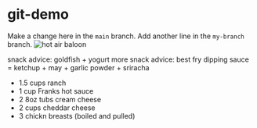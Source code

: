 # git-demo
Make a change here in the `main` branch.
Add another line in the `my-branch` branch.
![hot air baloon](https://img.grouponcdn.com/iam/mgcPCfrxmPb9DudbAyMb/Cu-2048x1229/v1/sc600x600.jpg)

snack advice: goldfish + yogurt
more snack advice: best fry dipping sauce = ketchup + may + garlic powder + sriracha

- 1.5 cups ranch
- 1 cup Franks hot sauce
- 2 8oz tubs cream cheese
- 2 cups cheddar cheese
- 3 chickn breasts (boiled and pulled)